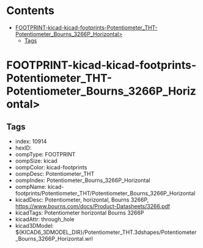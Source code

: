 



Contents
========

* [FOOTPRINT-kicad-kicad-footprints-Potentiometer_THT-Potentiometer_Bourns_3266P_Horizontal>](#footprint-kicad-kicad-footprints-potentiometer_tht-potentiometer_bourns_3266p_horizontal)
	* [Tags](#tags)

# FOOTPRINT-kicad-kicad-footprints-Potentiometer_THT-Potentiometer_Bourns_3266P_Horizontal>

## Tags

- index: 10914
- hexID: 
- oompType: FOOTPRINT
- oompSize: kicad
- oompColor: kicad-footprints
- oompDesc: Potentiometer_THT
- oompIndex: Potentiometer_Bourns_3266P_Horizontal
- oompName: kicad-footprints/Potentiometer_THT/Potentiometer_Bourns_3266P_Horizontal
- kicadDesc: Potentiometer, horizontal, Bourns 3266P, https://www.bourns.com/docs/Product-Datasheets/3266.pdf
- kicadTags: Potentiometer horizontal Bourns 3266P
- kicadAttr: through_hole
- kicad3DModel: ${KICAD6_3DMODEL_DIR}/Potentiometer_THT.3dshapes/Potentiometer_Bourns_3266P_Horizontal.wrl

